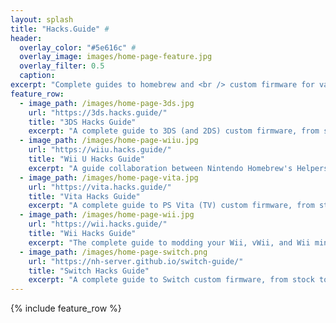 ```yaml
---
layout: splash
title: "Hacks.Guide" #
header:
  overlay_color: "#5e616c" #
  overlay_image: images/home-page-feature.jpg
  overlay_filter: 0.5
  caption:
excerpt: "Complete guides to homebrew and <br /> custom firmware for various devices.<br />"
feature_row:
  - image_path: /images/home-page-3ds.jpg
    url: "https://3ds.hacks.guide/"
    title: "3DS Hacks Guide"
    excerpt: "A complete guide to 3DS (and 2DS) custom firmware, from stock to boot9strap."
  - image_path: /images/home-page-wiiu.jpg
    url: "https://wiiu.hacks.guide/"
    title: "Wii U Hacks Guide"
    excerpt: "A guide collaboration between Nintendo Homebrew's Helpers and Staff, from stock to Aroma custom firmware."
  - image_path: /images/home-page-vita.jpg
    url: "https://vita.hacks.guide/"
    title: "Vita Hacks Guide"
    excerpt: "A complete guide to PS Vita (TV) custom firmware, from stock to Ensō."
  - image_path: /images/home-page-wii.jpg
    url: "https://wii.hacks.guide/"
    title: "Wii Hacks Guide"
    excerpt: "The complete guide to modding your Wii, vWii, and Wii mini."
  - image_path: /images/home-page-switch.png
    url: "https://nh-server.github.io/switch-guide/"
    title: "Switch Hacks Guide"
    excerpt: "A complete guide to Switch custom firmware, from stock to Atmosphere."
---
```


{% include feature_row %}
